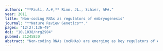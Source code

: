 ```yaml
---
authors: "**Pauli, A.#,** Rinn, JL., Schier, AF#."
year: 2011
title: "Non-coding RNAs as regulators of embryogenesis"
journal: "**Nature Review Genetics**."
pages: "12(2):136-49"
doi: "10.1038/nrg2904"
pubmed: 21245830
abstract: "Non-coding RNAs (ncRNAs) are emerging as key regulators of embryogenesis. They control embryonic gene expression by several means, ranging from microRNA-induced degradation of mRNAs to long ncRNA-mediated modification of chromatin. Many aspects of embryogenesis seem to be controlled by ncRNAs, including the maternal-zygotic transition, the maintenance of pluripotency, the patterning of the body axes, the specification and differentiation of cell types and the morphogenesis of organs. Drawing from several animal model systems, we describe two emerging themes for ncRNA function: promoting developmental transitions and maintaining developmental states. These examples also highlight the roles of ncRNAs in ensuring a robust commitment to one of two possible cell fates."
---
```

